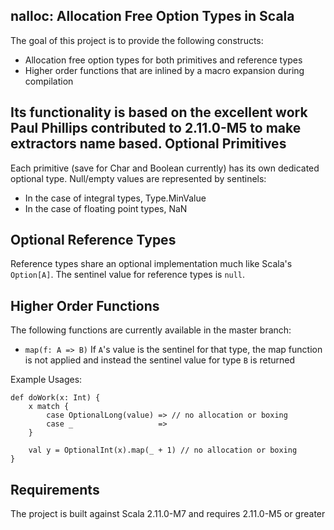 nalloc: Allocation Free Option Types in Scala
------

The goal of this project is to provide the following constructs:
- Allocation free option types for both primitives and reference types
- Higher order functions that are inlined by a macro expansion during compilation

Its functionality is based on the excellent work Paul Phillips contributed to 2.11.0-M5 to make extractors name based.
Optional Primitives
------

Each primitive (save for Char and Boolean currently) has its own dedicated optional type. Null/empty values are represented by sentinels:
- In the case of integral types, Type.MinValue
- In the case of floating point types, NaN

Optional Reference Types
------

Reference types share an optional implementation much like Scala's `Option[A]`. The sentinel value for reference types is `null`.

Higher Order Functions
------

The following functions are currently available in the master branch:
- `map(f: A => B)` If `A`'s value is the sentinel for that type, the map function is not applied and instead the sentinel value for type `B` is returned

Example Usages:
```
def doWork(x: Int) {
    x match {
        case OptionalLong(value) => // no allocation or boxing
        case _                   =>
    }

    val y = OptionalInt(x).map(_ + 1) // no allocation or boxing
}
```

Requirements
------

The project is built against Scala 2.11.0-M7 and requires 2.11.0-M5 or greater
